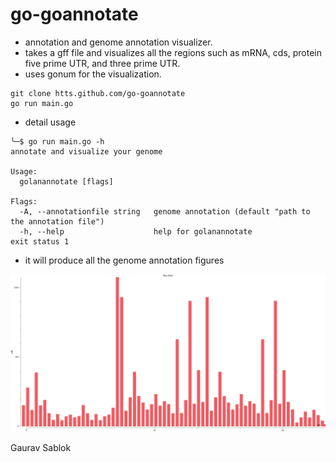 # go-goannotate

- annotation and genome annotation visualizer.
- takes a gff file and visualizes all the regions such as mRNA, cds, protein five prime UTR, and three prime UTR. 
- uses gonum for the visualization. 

```
git clone htts.github.com/go-goannotate
go run main.go

```
- detail usage 

```
╰─$ go run main.go -h
annotate and visualize your genome

Usage:
  golanannotate [flags]

Flags:
  -A, --annotationfile string   genome annotation (default "path to the annotation file")
  -h, --help                    help for golanannotate
exit status 1
```
- it will produce all the genome annotation figures 

![](https://github.com/codecreatede/go-plotter/blob/main/barcds.png)

Gaurav Sablok
